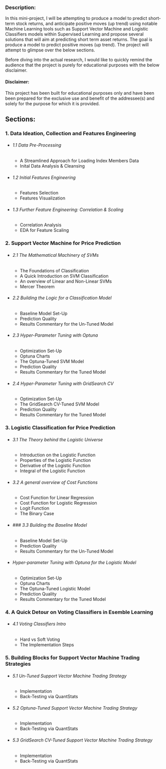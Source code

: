 ### Description:

In this mini-project, I will be attempting to produce a model to predict short-term stock returns, and anticipate positive moves (up trend) using notable Machine Learning tools such as Support Vector Machine and Logistic Classifiers models within Supervised Learning and propose several solutions that will aim at predicting short term asset returns. The goal is produce a model to predict positive moves (up trend). The project will attempt to glimpse over the below sections.

Before diving into the actual research, I would like to quickly remind the audience that the project is purely for educational purposes with the below disclaimer.

#### Disclaimer:

This project has been built for educational purposes only and have been been prepared for the exclusive use and benefit of the addressee(s) and solely for the purpose for which it is provided.  

## Sections:



### 1. Data Ideation, Collection and Features Engineering 
- ###### 1.1 Data Pre-Processing

    - A Streamlined Approach for Loading Index Members Data
    - Inital Data Analysis & Cleansing

- ###### 1.2 Initial Features Engineering

    - Features Selection
    - Features Visualization
    
- ###### 1.3 Further Feature Engineering: Correlation & Scaling
    - Correlation Analysis
    - EDA for Feature Scaling    
    
    
 
### 2. Support Vector Machine for Price Prediction

- ###### 2.1 The Mathematical Machinery of SVMs

    - The Foundations of Classification
    - A Quick Introduction on SVM Classification
    - An overview of Linear and Non-Linear SVMs
    - Mercer Theorem
    
    
- ###### 2.2 Building the Logic for a Classification Model

    - Baseline Model Set-Up
    - Prediction Quality
    - Results Commentary for the Un-Tuned Model
    
- ###### 2.3 Hyper-Parameter Tuning with Optuna

    - Optimization Set-Up
    - Optuna Charts
    - The Optuna-Tuned SVM Model
    - Prediction Quality
    - Results Commentary for the Tuned Model
    
- ###### 2.4 Hyper-Parameter Tuning with GridSearch CV

    - Optimization Set-Up
    - The GridSearch CV-Tuned SVM Model
    - Prediction Quality
    - Results Commentary for the Tuned Model
        
    

### 3. Logistic Classification for Price Prediction

- ###### 3.1 The Theory behind the Logistic Universe 

    - Introduction on the Logistic Function
    - Properties of the Logistic Function
    - Derivative of the Logistic Function
    - Integral of the Logistic Function
    
- ###### 3.2 A general overview of Cost Functions
    
    - Cost Function for Linear Regression
    - Cost Function for Logistic Regression
    - Logit Function
    - The Binary Case


- ###### ### 3.3 Building the Baseline Model

    - Baseline Model Set-Up
    - Prediction Quality
    - Results Commentary for the Un-Tuned Model
    
- ###### Hyper-parameter Tuning with Optuna for the Logistic Model

    - Optimization Set-Up
    - Optuna Charts
    - The Optuna-Tuned Logistic Model
    - Prediction Quality
    - Results Commentary for the Tuned Model


### 4. A Quick Detour on Voting Classifiers in Esemble Learning  
- ###### 4.1 Voting Classifiers Intro
    - Hard vs Soft Voting
    - The Implementation Steps


### 5. Building Blocks for Support Vector Machine Trading Strategies

- ###### 5.1 Un-Tuned Support Vector Machine Trading Strategy

    - Implementation
    - Back-Testing via QuantStats

- ###### 5.2 Optuna-Tuned Support Vector Machine Trading Strategy

    - Implementation
    - Back-Testing via QuantStats

- ###### 5.3 GridSearch CV-Tuned Support Vector Machine Trading Strategy

    - Implementation
    - Back-Testing via QuantStats
    
    
